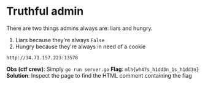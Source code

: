 # Truthful admin


There are two things admins always are: liars and hungry.

1. Liars because they're always `False`
2. Hungry because they're always in need of a cookie


`http://34.71.157.223:13578`


**Obs (ctf crew)**: Simply `go run server.go`
**Flag**: `mlh{wh47s_h1dd3n_1s_h1dd3n}`
**Solution**: Inspect the page to find the HTML comment containing the flag
